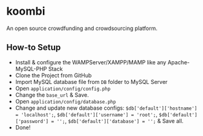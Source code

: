 koombi
======

An open source crowdfunding and crowdsourcing platform.

How-to Setup
------------
* Install & configure the WAMPServer/XAMPP/MAMP like any Apache-MySQL-PHP Stack
* Clone the Project from GitHub
* Import MySQL database file from ```DB``` folder to MySQL Server
* Open ```application/config/config.php```
* Change the ```base_url``` & Save.
* Open ```application/config/database.php```
* Change and update new database configs: ```$db['default']['hostname'] = 'localhost';```, ```$db['default']['username'] = 'root';```, ```$db['default']['password'] = '';```, ```$db['default']['database'] = '';``` & Save all.
* Done!
